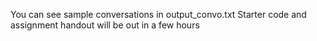 You can see sample conversations in output_convo.txt
Starter code and assignment handout will be out in a few hours
